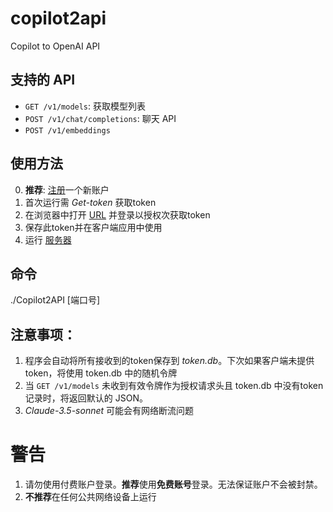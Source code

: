 # copilot2api
Copilot to OpenAI API

## 支持的 API
- `GET /v1/models`: 获取模型列表
- `POST /v1/chat/completions`: 聊天 API
- `POST /v1/embeddings`


## 使用方法
0. **推荐**: <a href="https://github.com/signup">注册</a>一个新账户
1. 首次运行需 *Get-token* 获取token
2. 在浏览器中打开 <a href="https://github.com/login/device">URL</a> 并登录以授权次获取token
3. 保存此token并在客户端应用中使用
4. 运行 <a href="https://github.com/patchescamerababy/copilot2api/releases/">服务器</a>

## 命令
./Copilot2API [端口号]

## 注意事项：
1. 程序会自动将所有接收到的token保存到 *token.db*。下次如果客户端未提供token，将使用 token.db 中的随机令牌
2. 当 `GET /v1/models` 未收到有效令牌作为授权请求头且 token.db 中没有token记录时，将返回默认的 JSON。
3. *Claude-3.5-sonnet* 可能会有网络断流问题

# 警告
1. 请勿使用付费账户登录。**推荐**使用**免费账号**登录。无法保证账户不会被封禁。
2. **不推荐**在任何公共网络设备上运行
